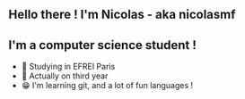 ## Hello there ! I'm Nicolas - aka nicolasmf

## I'm a computer science student !
- 🏫 Studying in EFREI Paris
- 🎒 Actually on third year
- 😁 I'm learning git, and a lot of fun languages !

